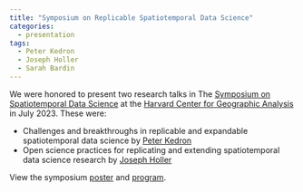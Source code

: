 ```yaml
---
title: "Symposium on Replicable Spatiotemporal Data Science"
categories:
  - presentation
tags:
  - Peter Kedron
  - Joseph Holler
  - Sarah Bardin
---
```


We were honored to present two research talks in The [Symposium on Spatiotemporal Data Science](https://projects.iq.harvard.edu/chinadatalab/event/symposium-spatiotemporal-data-science) at the [Harvard Center for Geographic Analysis](https://gis.harvard.edu/) in July 2023. These were:

- Challenges and breakthroughs in replicable and expandable spatiotemporal data science by [Peter Kedron](tags/#peter-kedron)
- Open science practices for replicating and extending spatiotemporal data science research by [Joseph Holler](tags/#joseph-holler)

View the symposium [poster](assets/ssds23-poster.pdf) and [program](assets/ssds23-program.pdf).
